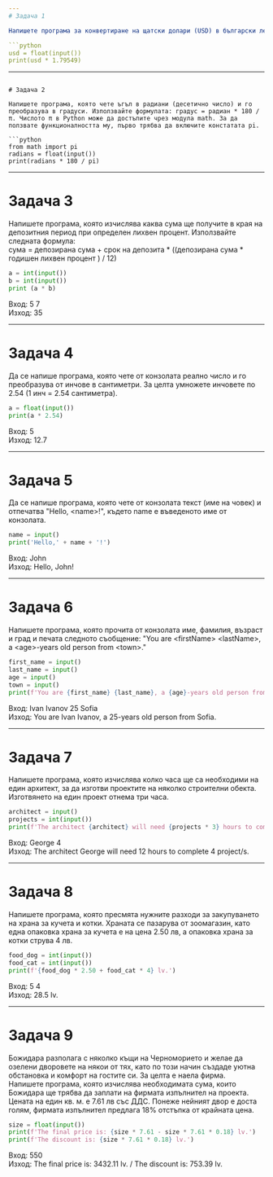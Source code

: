 ```yaml
---
# Задача 1

Напишете програма за конвертиране на щатски долари (USD) в български лева (BGN). Използвайте фиксиран курс между долар и лев: 1 USD = 1.79549 BGN.

```python
usd = float(input())
print(usd * 1.79549)
```

---
```

# Задача 2

Напишете програма, която чете ъгъл в радиани (десетично число) и го преобразува в градуси. Използвайте формулата: градус = радиан * 180 / π. Числото π в Python може да достъпите чрез модула math. За да ползвате функционалността му, първо трябва да включите констатата pi.

```python
from math import pi
radians = float(input())
print(radians * 180 / pi)
```

---
# Задача 3

Напишете програма, която изчислява каква сума ще получите в края на депозитния период при определен лихвен процент. Използвайте следната формула: <br>
сума = депозирана сума  + срок на депозита * ((депозирана сума * годишен лихвен процент ) / 12)

```python
a = int(input())
b = int(input())
print (a * b)
```

Вход&#58; 5 7 <br>
Изход&#58; 35

---
# Задача 4

Да се напише програма, която чете от конзолата реално число и го преобразува от инчове в сантиметри. За целта умножете инчовете по 2.54 (1 инч = 2.54 сантиметра).

```python
a = float(input())
print(a * 2.54)
```

Вход&#58; 5<br>
Изход&#58; 12.7

---
# Задача 5

Да се напише програма, която чете от конзолата текст (име на човек) и отпечатва "Hello, &lt;name&gt;!", където name е въведеното име от конзолата.

```python
name = input()
print('Hello,' + name + '!')
```

Вход&#58; John<br>
Изход&#58; Hello, John!

---
# Задача 6

Напишете програма, която прочита от конзолата име, фамилия, възраст и град и печата следното съобщение: "You are &lt;firstName&gt; &lt;lastName&gt;, a &lt;age&gt;-years old person from &lt;town&gt;."

```python
first_name = input()
last_name = input()
age = input()
town = input()
print(f'You are {first_name} {last_name}, a {age}-years old person from {town}.')
```

Вход&#58; Ivan Ivanov 25 Sofia<br>
Изход&#58; You are Ivan Ivanov, a 25-years old person from Sofia.

---
# Задача 7

Напишете програма, която изчислява колко часа ще са необходими на един архитект, за да изготви проектите на няколко строителни обекта. Изготвянето на един проект отнема три часа.

```python
architect = input()
projects = int(input())
print(f'The architect {architect} will need {projects * 3} hours to complete {projects} project/s.')
```

Вход&#58; George 4<br>
Изход&#58; The architect George will need 12 hours to complete 4 project/s.

---
# Задача 8

Напишете програма, която пресмята нужните разходи за закупуването на храна за кучета и котки.  Храната се пазарува от зоомагазин, като една опаковка храна за кучета е на цена 2.50 лв, а опаковка храна за котки струва 4 лв.

```python
food_dog = int(input())
food_cat = int(input())
print(f'{food_dog * 2.50 + food_cat * 4} lv.')
```

Вход&#58; 5 4<br>
Изход&#58; 28.5 lv.

---
# Задача 9

Божидара разполага с няколко къщи на Черноморието и желае да озелени дворовете на някои от тях, като по този начин създаде уютна обстановка и комфорт на гостите си. За целта е наела фирма.<br>
Напишете програма, която изчислява необходиматa сума, които Божидара ще трябва да заплати на фирмата изпълнител на проекта. Цената на един кв. м. е 7.61 лв със ДДС. Понеже нейният двор е доста голям, фирмата изпълнител предлага 18% отстъпка от крайната цена.


```python
size = float(input())
print(f'The final price is: {size * 7.61 - size * 7.61 * 0.18} lv.')
print(f'The discount is: {size * 7.61 * 0.18} lv.')
```

Вход&#58; 550<br>
Изход&#58; The final price is: 3432.11 lv. / The discount is: 753.39 lv.
